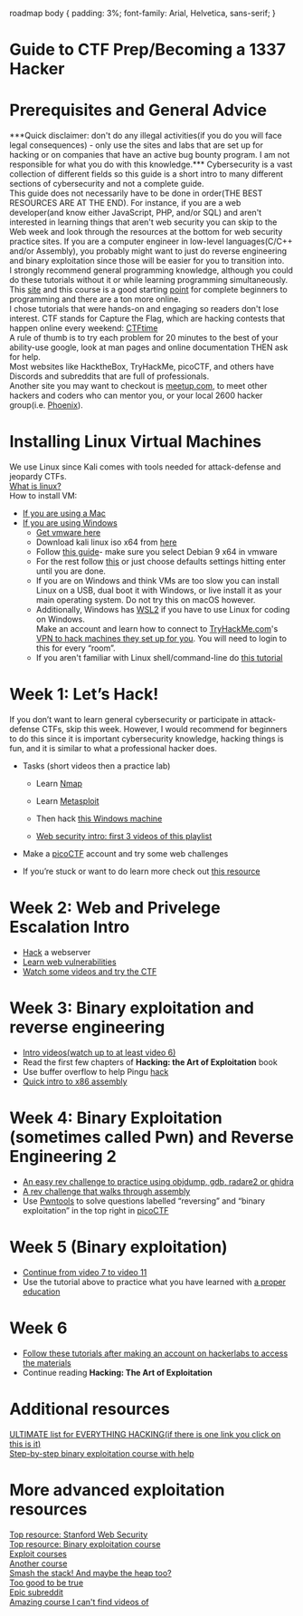  roadmap body { padding: 3%; font-family: Arial, Helvetica, sans-serif; } 

Guide to CTF Prep/Becoming a 1337 Hacker
========================================

Prerequisites and General Advice
================================

\*\*\*Quick disclaimer: don't do any illegal activities(if you do you will face legal consequences) - only use the sites and labs that are set up for hacking or on companies that have an active bug bounty program. I am not responsible for what you do with this knowledge.\*\*\* Cybersecurity is a vast collection of different fields so this guide is a short intro to many different sections of cybersecurity and not a complete guide.  
This guide does not necessarily have to be done in order(THE BEST RESOURCES ARE AT THE END). For instance, if you are a web developer(and know either JavaScript, PHP, and/or SQL) and aren't interested in learning things that aren't web security you can skip to the Web week and look through the resources at the bottom for web security practice sites. If you are a computer engineer in low-level languages(C/C++ and/or Assembly), you probably might want to just do reverse engineering and binary exploitation since those will be easier for you to transition into.  
I strongly recommend general programming knowledge, although you could do these tutorials without it or while learning programming simultaneously.  
This [site](https://www.reddit.com/r/learnprogramming/wiki/faq#wiki_getting_started) and this course is a good starting [point](https://www.coursera.org/learn/python) for complete beginners to programming and there are a ton more online.  
I chose tutorials that were hands-on and engaging so readers don't lose interest. CTF stands for Capture the Flag, which are hacking contests that happen online every weekend: [CTFtime](https://ctftime.org/)  
A rule of thumb is to try each problem for 20 minutes to the best of your ability-use google, look at man pages and online documentation THEN ask for help.  
Most websites like HacktheBox, TryHackMe, picoCTF, and others have Discords and subreddits that are full of professionals.  
Another site you may want to checkout is [meetup.com](https://secure.meetup.com/login/), to meet other hackers and coders who can mentor you, or your local 2600 hacker group(i.e. [Phoenix](https://www.phx2600.org/)).

Installing Linux Virtual Machines
=================================

We use Linux since Kali comes with tools needed for attack-defense and jeopardy CTFs.  
[What is linux?](https://www.youtube.com/watch?v=zA3vmx0GaO8)  
How to install VM:

*   [If you are using a Mac](https://phoenixnap.com/kb/how-to-install-kali-linux-on-virtualbox)
*   [If you are using Windows](https://www.nakivo.com/blog/install-kali-linux-vmware/)
    *   [Get vmware here](https://my.vmware.com/en/web/vmware/free#desktop_end_user_computing/vmware_workstation_player/15_0)
    *   Download kali linux iso x64 from [here](https://www.kali.org/downloads/)
    *   Follow [this guide](https://www.kali.org/docs/virtualization/install-vmware-workstation-player-kali-guest-vm/)\- make sure you select Debian 9 x64 in vmware
    *   For the rest follow [this](https://www.youtube.com/watch?v=6vxGZTImkms) or just choose defaults settings hitting enter until you are done.
    *   If you are on Windows and think VMs are too slow you can install Linux on a USB, dual boot it with Windows, or live install it as your main operating system. Do not try this on macOS however.
    *   Additionally, Windows has [WSL2](https://docs.microsoft.com/en-us/windows/wsl/wsl2-index) if you have to use Linux for coding on Windows.  
        Make an account and learn how to connect to [TryHackMe.com](http://TryHackMe.com)'s [VPN to hack machines they set up for you](https://tryhackme.com/room/openvpn). You will need to login to this for every “room”.
    *   If you aren't familiar with Linux shell/command-line do [this tutorial](https://www.tryhackme.com/room/zthlinux)

Week 1: Let’s Hack!
===================

If you don’t want to learn general cybersecurity or participate in attack-defense CTFs, skip this week. However, I would recommend for beginners to do this since it is important cybersecurity knowledge, hacking things is fun, and it is similar to what a professional hacker does.

*   Tasks (short videos then a practice lab)
    
    *   Learn [Nmap](https://www.youtube.com/watch?v=TyUtnOb-kS0)
        
    *   Learn [Metasploit](https://www.youtube.com/watch?v=aRwxsn9ZEQw)
        
    *   Then hack [this Windows machine](https://www.tryhackme.com/room/blue)
        
    *   [Web security intro: first 3 videos of this playlist](https://www.youtube.com/watch?v=jmgsgjPn1vs&list=PLhixgUqwRTjx2BmNF5-GddyqZcizwLLGP)
        
*   Make a [picoCTF](https://2019game.picoctf.com/) account and try some web challenges
    
*   If you’re stuck or want to do learn more check out [this resource](https://primer.picoctf.com/#_introduction)
    

Week 2: Web and Privelege Escalation Intro
==========================================

*   [Hack](https://tryhackme.com/room/vulnversity) a webserver
*   [Learn web vulnerabilities](https://tryhackme.com/room/juiceshop)
*   [Watch some videos and try the CTF](https://www.hacker101.com/videos)

Week 3: Binary exploitation and reverse engineering
===================================================

*   [Intro videos(watch up to at least video 6)](https://www.youtube.com/playlist?list=PLhixgUqwRTjxglIswKp9mpkfPNfHkzyeN)
*   Read the first few chapters of **Hacking: the Art of Exploitation** book
*   Use buffer overflow to help Pingu [hack](https://www.tryhackme.com/room/thecodcaper)
*   [Quick intro to x86 assembly](https://www.youtube.com/watch?v=75gBFiFtAb8)

Week 4: Binary Exploitation (sometimes called Pwn) and Reverse Engineering 2
============================================================================

*   [An easy rev challenge to practice using objdump, gdb, radare2 or ghidra](https://tryhackme.com/room/reverselfiles)
*   [A rev challenge that walks through assembly](https://www.tryhackme.com/room/reverseengineering)
*   Use [Pwntools](http://blog.eadom.net/uncategorized/pwntools-quick-reference-guide/) to solve questions labelled “reversing” and “binary exploitation” in the top right in [picoCTF](https://2019game.picoctf.com/)

Week 5 (Binary exploitation)
============================

*   [Continue from video 7 to video 11](https://www.youtube.com/playlist?list=PLhixgUqwRTjxglIswKp9mpkfPNfHkzyeN)
*   Use the tutorial above to practice what you have learned with [a proper education](https://exploit.education/)

Week 6
======

*   [Follow these tutorials after making an account on hackerlabs to access the materials](https://exploit.courses/#/index)
*   Continue reading **Hacking: The Art of Exploitation**

Additional resources
====================

[ULTIMATE list for EVERYTHING HACKING(if there is one link you click on this is it)](https://razvioverflow.github.io/starthacking)  
[Step-by-step binary exploitation course with help](https://github.com/guyinatuxedo/nightmare)

More advanced exploitation resources
====================================

[Top resource: Stanford Web Security](https://web.stanford.edu/class/cs253/)  
[Top resource: Binary exploitation course](https://pwn.college/)  
[Exploit courses](https://exploit.courses/#/index)  
[Another course](https://github.com/dobin/yookiterm-slides/blob/master/resources.md)  
[Smash the stack! And maybe the heap too?](http://smashthestack.org/wargames.html)  
[Too good to be true](https://www.youtube.com/watch?v=aoIzvhdUMi0&list=PL9jlRhUT15NmP2dV2BloYIPV7RYI39GzV)  
[Epic subreddit](https://www.reddit.com/r/ExploitDev/comments/7zdrzc/exploit_development_learning_roadmap/)  
[Amazing course I can't find videos of](https://github.com/RPISEC/MBE)